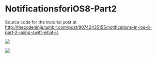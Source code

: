 NotificationsforiOS8-Part2
==========================

Source code for the trutorial post at
http://thecodeninja.tumblr.com/post/90742435155/notifications-in-ios-8-part-2-using-swift-what-is

<img src="http://i.imgur.com/laJJ6Kd.png"></img>

<img src="http://i.imgur.com/azZnSd3.png"></img>
